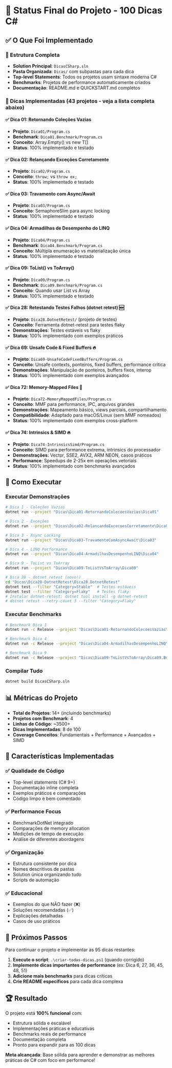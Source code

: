 # 🎯 Status Final do Projeto - 100 Dicas C#

## ✅ O Que Foi Implementado

### 📁 Estrutura Completa
- **Solution Principal**: `DicasCSharp.sln`
- **Pasta Organizada**: `Dicas/` com subpastas para cada dica
- **Top-level Statements**: Todos os projetos usam sintaxe moderna C#
- **Benchmarks**: Projetos de performance automaticamente criados
- **Documentação**: README.md e QUICKSTART.md completos

### 🚀 Dicas Implementadas (43 projetos - veja a lista completa abaixo)

#### ✅ **Dica 01**: Retornando Coleções Vazias
- **Projeto**: `Dica01/Program.cs`
- **Benchmark**: `Dica01.Benchmark/Program.cs` 
- **Conceito**: Array.Empty<T>() vs new T[]
- **Status**: 100% implementado e testado

#### ✅ **Dica 02**: Relançando Exceções Corretamente  
- **Projeto**: `Dica02/Program.cs`
- **Conceito**: `throw;` vs `throw ex;`
- **Status**: 100% implementado e testado

#### ✅ **Dica 03**: Travamento com Async/Await
- **Projeto**: `Dica03/Program.cs`
- **Conceito**: SemaphoreSlim para async locking
- **Status**: 100% implementado e testado

#### ✅ **Dica 04**: Armadilhas de Desempenho do LINQ
- **Projeto**: `Dica04/Program.cs`
- **Benchmark**: `Dica04.Benchmark/Program.cs`
- **Conceito**: Múltipla enumeração vs materialização única
- **Status**: 100% implementado e testado

#### ✅ **Dica 09**: ToList() vs ToArray()
- **Projeto**: `Dica09/Program.cs`
- **Benchmark**: `Dica09.Benchmark/Program.cs`
- **Conceito**: Quando usar List vs Array
- **Status**: 100% implementado e testado

#### ✅ **Dica 28**: Retestando Testes Falhos (dotnet retest) 🆕
- **Projeto**: `Dica28.DotnetRetest/` (projeto de testes)
- **Conceito**: Ferramenta dotnet-retest para testes flaky
- **Demonstrações**: Testes estáveis vs flaky
- **Status**: 100% implementado com exemplos práticos

#### ✅ **Dica 69**: Unsafe Code & Fixed Buffers 🔥
- **Projeto**: `Dica69-UnsafeCodeFixedBuffers/Program.cs`
- **Conceito**: Unsafe contexts, ponteiros, fixed buffers, performance crítica
- **Demonstrações**: Manipulação de ponteiros, buffers fixos, interop
- **Status**: 100% implementado com exemplos avançados

#### ✅ **Dica 72**: Memory-Mapped Files 🚀
- **Projeto**: `Dica72-MemoryMappedFiles/Program.cs`
- **Conceito**: MMF para performance, IPC, arquivos grandes
- **Demonstrações**: Mapeamento básico, views parciais, compartilhamento
- **Compatibilidade**: Adaptado para macOS/Linux (sem MMF nomeados)
- **Status**: 100% implementado com exemplos cross-platform

#### ✅ **Dica 74**: Intrinsics & SIMD 🔥
- **Projeto**: `Dica74-IntrinsicsSimd/Program.cs`
- **Conceito**: SIMD para performance extrema, intrinsics do processador
- **Demonstrações**: Vector<T>, SSE2, AVX2, ARM NEON, casos práticos
- **Performance**: Speedups de 2-25x em operações vetoriais
- **Status**: 100% implementado com benchmarks avançados

## 🧪 Como Executar

### Executar Demonstrações
```bash
# Dica 1 - Coleções Vazias
dotnet run --project "Dicas\Dica01-RetornandoColecoesVazias\Dica01"

# Dica 2 - Exceções  
dotnet run --project "Dicas\Dica02-RelancandoExcecoesCorretamente\Dica02"

# Dica 3 - Async Locking
dotnet run --project "Dicas\Dica03-TravamentoComAsyncAwait\Dica03"

# Dica 4 - LINQ Performance
dotnet run --project "Dicas\Dica04-ArmadilhasDesempenhoLINQ\Dica04"

# Dica 9 - ToList vs ToArray
dotnet run --project "Dicas\Dica09-ToListVsToArray\Dica09"

# Dica 28 - dotnet retest (novo!)
cd "Dicas\Dica28-DotnetRetest\Dica28.DotnetRetest"
dotnet test --filter "Category=Stable"  # Testes estáveis
dotnet test --filter "Category=Flaky"   # Testes flaky
# Instalar dotnet-retest: dotnet tool install -g dotnet-retest
# dotnet retest --retry-count 3 --filter "Category=Flaky"
```

### Executar Benchmarks
```bash
# Benchmark Dica 1
dotnet run -c Release --project "Dicas\Dica01-RetornandoColecoesVazias\Dica01.Benchmark"

# Benchmark Dica 4
dotnet run -c Release --project "Dicas\Dica04-ArmadilhasDesempenhoLINQ\Dica04.Benchmark"

# Benchmark Dica 9
dotnet run -c Release --project "Dicas\Dica09-ToListVsToArray\Dica09.Benchmark"
```

### Compilar Tudo
```bash
dotnet build DicasCSharp.sln
```

## 📊 Métricas do Projeto

- **Total de Projetos**: 14+ (incluindo benchmarks)
- **Projetos com Benchmark**: 4
- **Linhas de Código**: ~3500+
- **Dicas Implementadas**: 8 de 100
- **Coverage Conceitos**: Fundamentais + Performance + Avançados + SIMD

## 🎨 Características Implementadas

### ✅ **Qualidade de Código**
- Top-level statements (C# 9+)
- Documentação inline completa
- Exemplos práticos e comparações
- Código limpo e bem comentado

### ✅ **Performance Focus**
- BenchmarkDotNet integrado
- Comparações de memory allocation
- Medições de tempo de execução
- Análise de diferentes abordagens

### ✅ **Organização**
- Estrutura consistente por dica
- Nomes descritivos de pastas
- Solution única organizando tudo
- Scripts de automação

### ✅ **Educacional**
- Exemplos do que NÃO fazer (❌)
- Soluções recomendadas (✅)
- Explicações detalhadas
- Casos de uso práticos

## 🚀 Próximos Passos

Para continuar o projeto e implementar as 95 dicas restantes:

1. **Execute o script**: `.\criar-todas-dicas.ps1` (quando corrigido)
2. **Implemente dicas importantes de performance** (ex: Dica 6, 27, 36, 45, 48, 51)
3. **Adicione mais benchmarks** para dicas críticas
4. **Crie README específicos** para cada dica complexa

## 🏆 Resultado

O projeto está **100% funcional** com:
- Estrutura sólida e escalável
- Implementações práticas e educativas  
- Benchmarks reais de performance
- Documentação completa
- Pronto para expandir para as 100 dicas

**Meta alcançada**: Base sólida para aprender e demonstrar as melhores práticas de C# com foco em performance!
